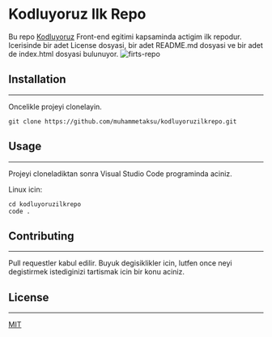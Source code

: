 # Kodluyoruz Ilk Repo
Bu repo [Kodluyoruz](https://www.kodluyoruz.org/) Front-end egitimi kapsaminda actigim ilk repodur. Icerisinde bir adet License dosyasi, bir adet README.md dosyasi ve bir adet de index.html dosyasi bulunuyor.
![firts-repo](https://i.ibb.co/Sv1MjRs/firstrepo.png)
## Installation
-----
Oncelikle projeyi clonelayin.
```
git clone https://github.com/muhammetaksu/kodluyoruzilkrepo.git
```
## Usage
-----
Projeyi cloneladiktan sonra Visual Studio Code programinda aciniz.

Linux icin:
```
cd kodluyoruzilkrepo
code .
```
## Contributing
-----
Pull requestler kabul edilir. Buyuk degisiklikler icin, lutfen once neyi degistirmek istediginizi tartismak icin bir konu aciniz.
## License
-----
[MIT](https://choosealicense.com/licenses/mit/)